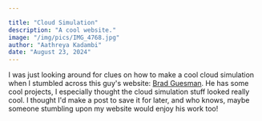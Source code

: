 ```yaml
---

title: "Cloud Simulation"
description: "A cool website."
image: "/img/pics/IMG_4768.jpg"
author: "Aathreya Kadambi"
date: "August 23, 2024"
---
```


I was just looking around for clues on how to make a cool cloud simulation when I stumbled across this guy's website: <a href="https://bradguesman.com/">Brad Guesman</a>. He has some cool projects, I especially thought the cloud simulation stuff looked really cool. I thought I'd make a post to save it for later, and who knows, maybe someone stumbling upon my website would enjoy his work too!